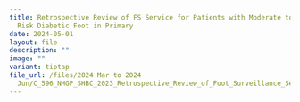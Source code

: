 ```yaml
---
title: Retrospective Review of FS Service for Patients with Moderate to High
  Risk Diabetic Foot in Primary
date: 2024-05-01
layout: file
description: ""
image: ""
variant: tiptap
file_url: /files/2024 Mar to 2024
  Jun/C_596_NHGP_SHBC_2023_Retrospective_Review_of_Foot_Surveillance_Service_for_Patients_with_Moderate_to_High_Risk_Diabetic_Foot.pdf
---
```

